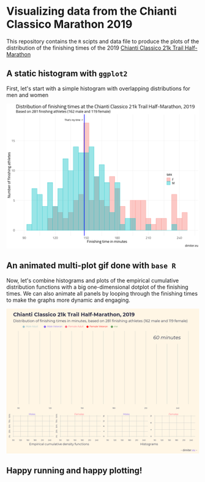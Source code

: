 # Visualizing data from the Chianti Classico Marathon 2019

This repository contains the `R` scipts and data file to produce the plots of the distribution of the finishing times of the 
2019 [Chianti Classico 21k Trail Half-Marathon](http://www.chianticlassicomarathon.com/en)

## A static histogram with `ggplot2`
First, let's start with a simple histogram with overlapping distributions for men and women


![](https://github.com/demetriodor/Chianti-Marathon-Dataviz/blob/master/chianti_hist.png)


## An animated multi-plot gif done with `base R`
Now, let's combine histograms and plots of the empirical cumulative distribution functions with a big one-dimensional dotplot of the finishing times. We can also animate all panels by looping through the finishing times to make the graphs more dynamic and engaging. 


![](https://github.com/demetriodor/Chianti-Marathon-Dataviz/blob/master/chianti.gif)

## Happy running and happy plotting!

